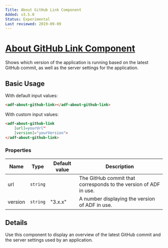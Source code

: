 ```yaml
---
Title: About GitHub Link Component
Added: v3.5.0
Status: Experimental
Last reviewed: 2019-09-09
---
```


# [About GitHub Link Component](lib/core/src/lib/about/about-github-link/about-github-link.component.ts "Defined in about-github-link.component.ts")

Shows which version of the application is running based on the latest GitHub commit, as well as the server settings for the application.

## Basic Usage

With default input values:

```html
<adf-about-github-link></adf-about-github-link>
```

With custom input values:

```html
<adf-about-github-link
    [url]=yourUrl"
    [version]="yourVersion">
</adf-about-github-link>

```

### Properties

| Name | Type | Default value | Description |
| ---- | ---- | ------------- | ----------- |
| url | `string` |  | The GitHub commit that corresponds to the version of ADF in use. |
| version | `string` | "3.x.x" | A number displaying the version of ADF in use. |

## Details

Use this component to display an overview of the latest GitHub commit and the server settings used by an application.

